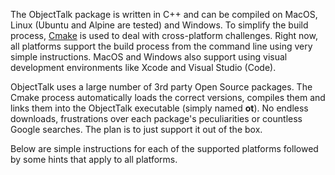 The ObjectTalk package is written in C++ and can be
compiled on MacOS, Linux (Ubuntu and Alpine are tested)
and Windows. To simplify the build process,
[Cmake](https://cmake.org) is used to deal with
cross-platform challenges. Right now, all platforms
support the build process from the command line using
very simple instructions. MacOS and Windows also support
using visual development environments like Xcode and
Visual Studio (Code).

ObjectTalk uses a large number of 3rd party
Open Source packages. The Cmake process automatically
loads the correct versions, compiles them and links
them into the ObjectTalk executable (simply named **ot**).
No endless downloads, frustrations over each package's
peculiarities or countless Google searches. The plan
is to just support it out of the box.

Below are simple instructions for each of the supported
platforms followed by some hints that apply to all
platforms.
